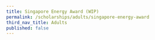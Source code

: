 ```yaml
---
title: Singapore Energy Award (WIP)
permalink: /scholarships/adults/singapore-energy-award
third_nav_title: Adults
published: false
---
```

